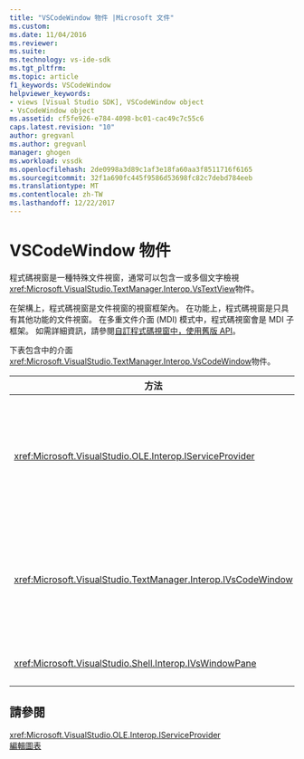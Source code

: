 ```yaml
---
title: "VSCodeWindow 物件 |Microsoft 文件"
ms.custom: 
ms.date: 11/04/2016
ms.reviewer: 
ms.suite: 
ms.technology: vs-ide-sdk
ms.tgt_pltfrm: 
ms.topic: article
f1_keywords: VSCodeWindow
helpviewer_keywords:
- views [Visual Studio SDK], VSCodeWindow object
- VsCodeWindow object
ms.assetid: cf5fe926-e784-4098-bc01-cac49c7c55c6
caps.latest.revision: "10"
author: gregvanl
ms.author: gregvanl
manager: ghogen
ms.workload: vssdk
ms.openlocfilehash: 2de0998a3d89c1af3e18fa60aa3f8511716f6165
ms.sourcegitcommit: 32f1a690fc445f9586d53698fc82c7debd784eeb
ms.translationtype: MT
ms.contentlocale: zh-TW
ms.lasthandoff: 12/22/2017
---
```

# <a name="vscodewindow-object"></a>VSCodeWindow 物件
程式碼視窗是一種特殊文件視窗，通常可以包含一或多個文字檢視<xref:Microsoft.VisualStudio.TextManager.Interop.VsTextView>物件。  
  
 在架構上，程式碼視窗是文件視窗的視窗框架內。 在功能上，程式碼視窗是只具有其他功能的文件視窗。 在多重文件介面 (MDI) 模式中，程式碼視窗會是 MDI 子框架。 如需詳細資訊，請參閱[自訂程式碼視窗中，使用舊版 API](../extensibility/customizing-code-windows-by-using-the-legacy-api.md)。  
  
 下表包含中的介面<xref:Microsoft.VisualStudio.TextManager.Interop.VsCodeWindow>物件。  
  
|方法|描述|  
|------------|-----------------|  
|<xref:Microsoft.VisualStudio.OLE.Interop.IServiceProvider>|提供一般存取機制來尋找服務的全域唯一識別碼 (GUID) 識別。|  
|<xref:Microsoft.VisualStudio.TextManager.Interop.IVsCodeWindow>|代表包含一或多個程式碼檢視多個文件介面 (MDI) 子系。|  
|<xref:Microsoft.VisualStudio.Shell.Interop.IVsWindowPane>|填滿視窗框架。|  
  
## <a name="see-also"></a>請參閱  
 <xref:Microsoft.VisualStudio.OLE.Interop.IServiceProvider>   
 [編輯圖表](http://msdn.microsoft.com/en-us/f08872bd-fd9c-4e36-8cf2-a2a2622ef986)
